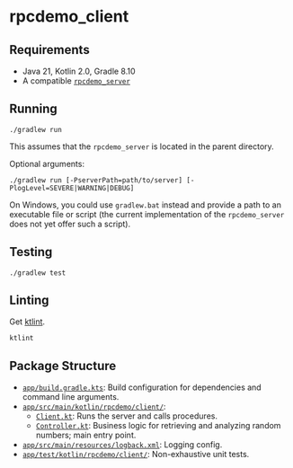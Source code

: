 # rpcdemo_client

## Requirements

- Java 21, Kotlin 2.0, Gradle 8.10
- A compatible [`rpcdemo_server`](../rpcdemo_server)

## Running

```
./gradlew run
```

This assumes that the `rpcdemo_server` is located in the parent directory.

Optional arguments:

```
./gradlew run [-PserverPath=path/to/server] [-PlogLevel=SEVERE|WARNING|DEBUG]
```

On Windows, you could use `gradlew.bat` instead and provide a path to an executable file or script (the current implementation of the `rpcdemo_server` does not yet offer such a script).

## Testing

```
./gradlew test
```

## Linting

Get [ktlint](https://pinterest.github.io/ktlint/latest/).

```
ktlint
```

## Package Structure

- [`app/build.gradle.kts`](./app/build.gradle.kts): Build configuration for dependencies and command line arguments.
- [`app/src/main/kotlin/rpcdemo/client/`](./app/src/main/kotlin/rpcdemo/client/):
  - [`Client.kt`](./app/src/main/kotlin/rpcdemo/client/Client.kt): Runs the server and calls procedures.
  - [`Controller.kt`](./app/src/main/kotlin/rpcdemo/client/Controller.kt): Business logic for retrieving and analyzing random numbers; main entry point.
- [`app/src/main/resources/logback.xml`](./app/src/main/resources/logback.xml): Logging config.
- [`app/test/kotlin/rpcdemo/client/`](./app/test/kotlin/rpcdemo/client/): Non-exhaustive unit tests.
